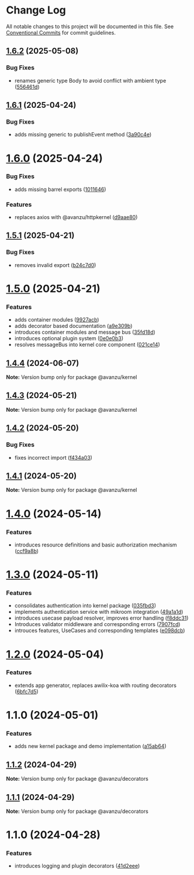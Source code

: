 # Change Log

All notable changes to this project will be documented in this file.
See [Conventional Commits](https://conventionalcommits.org) for commit guidelines.

## [1.6.2](https://github.com/avanzu/node-packages/compare/@avanzu/kernel@1.6.1...@avanzu/kernel@1.6.2) (2025-05-08)


### Bug Fixes

* renames generic type Body to avoid conflict with ambient type ([556461d](https://github.com/avanzu/node-packages/commit/556461d4be5a0d9c60490245a37816b40ecacc9d))





## [1.6.1](https://github.com/avanzu/node-packages/compare/@avanzu/kernel@1.6.0...@avanzu/kernel@1.6.1) (2025-04-24)


### Bug Fixes

* adds missing generic to publishEvent method ([3a90c4e](https://github.com/avanzu/node-packages/commit/3a90c4ede4aac67131e095a7a8ed1a43a5e87796))





# [1.6.0](https://github.com/avanzu/node-packages/compare/@avanzu/kernel@1.5.1...@avanzu/kernel@1.6.0) (2025-04-24)


### Bug Fixes

* adds missing barrel exports ([1011646](https://github.com/avanzu/node-packages/commit/1011646995197af92f2569e0a633d09718d6639c))


### Features

* replaces axios with @avanzu/httpkernel ([d9aae80](https://github.com/avanzu/node-packages/commit/d9aae8045c0509b92ef3f406dd2481c342b4148f))





## [1.5.1](https://github.com/avanzu/node-packages/compare/@avanzu/kernel@1.5.0...@avanzu/kernel@1.5.1) (2025-04-21)


### Bug Fixes

* removes invalid export ([b24c7d0](https://github.com/avanzu/node-packages/commit/b24c7d00e73e65105ad2a3440f63cae1d097e7e7))





# [1.5.0](https://github.com/avanzu/node-packages/compare/@avanzu/kernel@1.4.4...@avanzu/kernel@1.5.0) (2025-04-21)


### Features

* adds container modules ([9927acb](https://github.com/avanzu/node-packages/commit/9927acb02b73d530cf974179c0d2f3e64b630270))
* adds decorator based documentation ([a9e309b](https://github.com/avanzu/node-packages/commit/a9e309b6900a7facbc91bb2476708e7ed820ddf6))
* introduces container modules and message bus ([35fd18d](https://github.com/avanzu/node-packages/commit/35fd18d2cc0a460b63d8cf220553048c7ec7694c))
* introduces optional plugin system ([0e0e0b3](https://github.com/avanzu/node-packages/commit/0e0e0b31068d3b279b77be2d22e4041f28795f11))
* resolves messageBus into kernel core component ([021ce14](https://github.com/avanzu/node-packages/commit/021ce148d3f5af47ceea8d96a0b914cd6f222dc8))





## [1.4.4](https://github.com/avanzu/node-packages/compare/@avanzu/kernel@1.4.3...@avanzu/kernel@1.4.4) (2024-06-07)

**Note:** Version bump only for package @avanzu/kernel





## [1.4.3](https://github.com/avanzu/node-packages/compare/@avanzu/kernel@1.4.2...@avanzu/kernel@1.4.3) (2024-05-21)

**Note:** Version bump only for package @avanzu/kernel





## [1.4.2](https://github.com/avanzu/node-packages/compare/@avanzu/kernel@1.4.1...@avanzu/kernel@1.4.2) (2024-05-20)


### Bug Fixes

* fixes incorrect import ([f434a03](https://github.com/avanzu/node-packages/commit/f434a0351be45c73843d4e9656cad71d68ba3ebb))





## [1.4.1](https://github.com/avanzu/node-packages/compare/@avanzu/kernel@1.4.0...@avanzu/kernel@1.4.1) (2024-05-20)

**Note:** Version bump only for package @avanzu/kernel





# [1.4.0](https://github.com/avanzu/node-packages/compare/@avanzu/kernel@1.3.0...@avanzu/kernel@1.4.0) (2024-05-14)


### Features

* introduces resource definitions and basic authorization mechanism ([ccf9a8b](https://github.com/avanzu/node-packages/commit/ccf9a8b3f167151f3a4d88638d81dcca3c814d1b))





# [1.3.0](https://github.com/avanzu/node-packages/compare/@avanzu/kernel@1.2.0...@avanzu/kernel@1.3.0) (2024-05-11)


### Features

* consolidates authentication into kernel package ([035fbd3](https://github.com/avanzu/node-packages/commit/035fbd31e272c2572da6db8fd2f4ede84a7df2de))
* implements authentication service with mikroom integration ([49a1a1d](https://github.com/avanzu/node-packages/commit/49a1a1d733ffb4883b779ee9d14aa5334fe78159))
* introduces usecase payload resolver, improves error handling ([f8ddc31](https://github.com/avanzu/node-packages/commit/f8ddc310ab59c9e35611227dd59c268ae59e423f))
* Introduces validator middleware and corresponding errors ([7907fcd](https://github.com/avanzu/node-packages/commit/7907fcdb916da04c4ed3cd2b4d8d92967c7d6d72))
* introuces features, UseCases and corresponding templates ([e098dcb](https://github.com/avanzu/node-packages/commit/e098dcb7aba831ec40edad9982f88f0fc01487ca))





# [1.2.0](https://github.com/avanzu/node-packages/compare/@avanzu/kernel@1.1.0...@avanzu/kernel@1.2.0) (2024-05-04)


### Features

* extends app generator, replaces awilix-koa with routing decorators ([6bfc7d5](https://github.com/avanzu/node-packages/commit/6bfc7d5f396c9f41fdf318422118319c3af26208))





# 1.1.0 (2024-05-01)


### Features

* adds new kernel package and demo implementation ([a15ab64](https://github.com/avanzu/node-packages/commit/a15ab648e190fbf9d3b010601bf06845b58406aa))





## [1.1.2](https://github.com/avanzu/node-packages/compare/@avanzu/decorators@1.1.1...@avanzu/decorators@1.1.2) (2024-04-29)

**Note:** Version bump only for package @avanzu/decorators





## [1.1.1](https://github.com/avanzu/node-packages/compare/@avanzu/decorators@1.1.0...@avanzu/decorators@1.1.1) (2024-04-29)

**Note:** Version bump only for package @avanzu/decorators





# 1.1.0 (2024-04-28)


### Features

* introduces logging and plugin decorators ([41d2eee](https://github.com/avanzu/node-packages/commit/41d2eee3bd3baba5a5893810bc64c47cf6014c8c))
